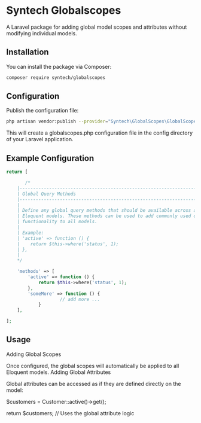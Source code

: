 # Syntech Globalscopes

A Laravel package for adding global model scopes and attributes without modifying individual models.

## Installation

You can install the package via Composer:

```bash
composer require syntech/globalscopes
```

## Configuration

Publish the configuration file:

```bash
php artisan vendor:publish --provider="Syntech\GlobalScopes\GlobalScopesServiceProvider"
```

This will create a globalscopes.php configuration file in the config directory of your Laravel application.

## Example Configuration

```php
return [

       /*
    |--------------------------------------------------------------------------
    | Global Query Methods
    |--------------------------------------------------------------------------
    |
    | Define any global query methods that should be available across all
    | Eloquent models. These methods can be used to add commonly used query
    | functionality to all models.
    |
    | Example:
    | 'active' => function () {
    |    return $this->where('status', 1);
    | },
    |
    */

    'methods' => [
        'active' => function () {
            return $this->where('status', 1);
        },
        'someMore' => function () {
                    // add more ...
            }
    ],

];
```

## Usage

Adding Global Scopes

Once configured, the global scopes will automatically be applied to all Eloquent models.
Adding Global Attributes

Global attributes can be accessed as if they are defined directly on the model:

$customers = Customer::active()->get();

return $customers; // Uses the global attribute logic
